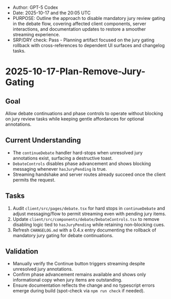 * Author: GPT-5 Codex
* Date: 2025-10-17 and the 20:05 UTC
* PURPOSE: Outline the approach to disable mandatory jury review gating in the debate flow, covering affected client components, server interactions, and documentation updates to restore a smoother streaming experience.
* SRP/DRY check: Pass - Planning artifact focused on the jury gating rollback with cross-references to dependent UI surfaces and changelog tasks.

# 2025-10-17-Plan-Remove-Jury-Gating

## Goal
Allow debate continuations and phase controls to operate without blocking on jury review tasks while keeping gentle affordances for optional annotations.

## Current Understanding
- The `continueDebate` handler hard-stops when unresolved jury annotations exist, surfacing a destructive toast.
- `DebateControls` disables phase advancement and shows blocking messaging whenever `hasJuryPending` is true.
- Streaming handshake and server routes already succeed once the client permits the request.

## Tasks
1. Audit `client/src/pages/debate.tsx` for hard stops in `continueDebate` and adjust messaging/flow to permit streaming even with pending jury items.
2. Update `client/src/components/debate/DebateControls.tsx` to remove disabling logic tied to `hasJuryPending` while retaining non-blocking cues.
3. Refresh `CHANGELOG.md` with a 0.4.x entry documenting the rollback of mandatory jury gating for debate continuations.

## Validation
- Manually verify the Continue button triggers streaming despite unresolved jury annotations.
- Confirm phase advancement remains available and shows only informational copy when jury items are outstanding.
- Ensure documentation reflects the change and no typescript errors emerge during build (spot-check via `npm run check` if needed).
